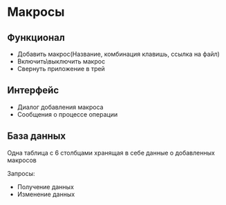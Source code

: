 # Макросы
## Функционал
- Добавить макрос(Название, комбинация клавишь, ссылка на файл)
- Включить\выключить макрос
- Свернуть приложение в трей
## Интерфейс
- Диалог добавления макроса
- Сообщения о процессе операции
## База данных
Одна таблица с 6 столбцами хранящая в себе данные о добавленных макросов

Запросы:
- Получение данных
- Изменение данных
